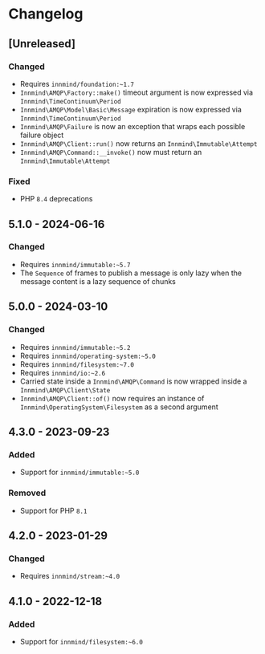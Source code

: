 # Changelog

## [Unreleased]

### Changed

- Requires `innmind/foundation:~1.7`
- `Innmind\AMQP\Factory::make()` timeout argument is now expressed via `Innmind\TimeContinuum\Period`
- `Innmind\AMQP\Model\Basic\Message` expiration is now expressed via `Innmind\TimeContinuum\Period`
- `Innmind\AMQP\Failure` is now an exception that wraps each possible failure object
- `Innmind\AMQP\Client::run()` now returns an `Innmind\Immutable\Attempt`
- `Innmind\AMQP\Command::__invoke()` now must return an `Innmind\Immutable\Attempt`

### Fixed

- PHP `8.4` deprecations

## 5.1.0 - 2024-06-16

### Changed

- Requires `innmind/immutable:~5.7`
- The `Sequence` of frames to publish a message is only lazy when the message content is a lazy sequence of chunks

## 5.0.0 - 2024-03-10

### Changed

- Requires `innmind/immutable:~5.2`
- Requires `innmind/operating-system:~5.0`
- Requires `innmind/filesystem:~7.0`
- Requires `innmind/io:~2.6`
- Carried state inside a `Innmind\AMQP\Command` is now wrapped inside a `Innmind\AMQP\Client\State`
- `Innmind\AMQP\Client::of()` now requires an instance of `Innmind\OperatingSystem\Filesystem` as a second argument

## 4.3.0 - 2023-09-23

### Added

- Support for `innmind/immutable:~5.0`

### Removed

- Support for PHP `8.1`

## 4.2.0 - 2023-01-29

### Changed

- Requires `innmind/stream:~4.0`

## 4.1.0 - 2022-12-18

### Added

- Support for `innmind/filesystem:~6.0`
